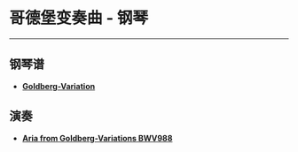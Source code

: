 # 哥德堡变奏曲 - 钢琴

---

## 钢琴谱
* [**Goldberg-Variation**](https://cdn.jsdelivr.net/gh/linyuxuanlin/Wiki-media/doc/Goldberg-Variation.pdf)

## 演奏

* [**Aria from Goldberg-Variations BWV988**](https://www.bilibili.com/video/av86981368#reply2336107317)